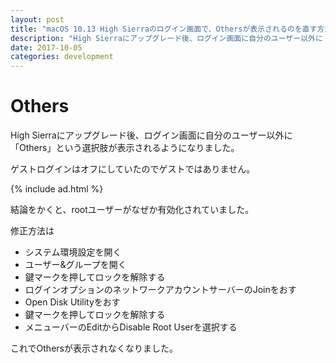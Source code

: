 ```yaml
---
layout: post
title: "macOS 10.13 High Sierraのログイン画面で、Othersが表示されるのを直す方法"
description: "High Sierraにアップグレード後、ログイン画面に自分のユーザー以外に「Others」という選択肢が表示されるようになりました。"
date: 2017-10-05
categories: development
---
```


# Others

High Sierraにアップグレード後、ログイン画面に自分のユーザー以外に「Others」という選択肢が表示されるようになりました。

ゲストログインはオフにしていたのでゲストではありません。

{% include ad.html %}

結論をかくと、rootユーザーがなぜか有効化されていました。

修正方法は

- システム環境設定を開く
- ユーザー&グループを開く
- 鍵マークを押してロックを解除する
- ログインオプションのネットワークアカウントサーバーのJoinをおす
- Open Disk Utilityをおす
- 鍵マークを押してロックを解除する
- メニューバーのEditからDisable Root Userを選択する

これでOthersが表示されなくなりました。

